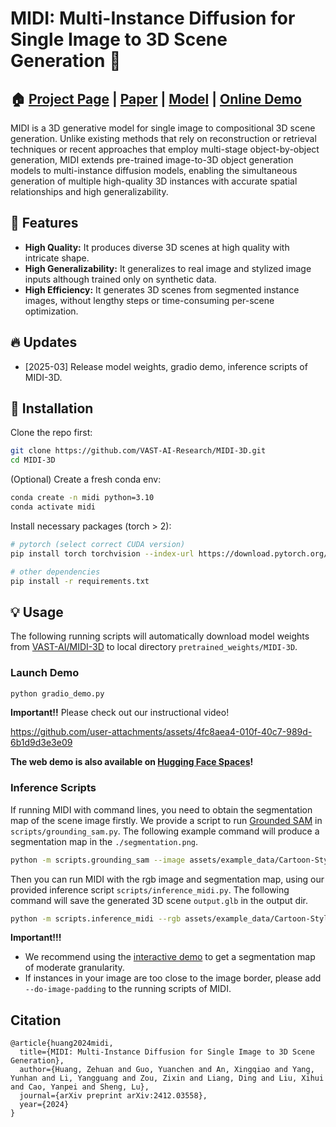 # MIDI: Multi-Instance Diffusion for Single Image to 3D Scene Generation 👷

## 🏠 [Project Page](https://huanngzh.github.io/MIDI-Page/) | [Paper](https://arxiv.org/abs/2412.03558) | [Model](https://huggingface.co/VAST-AI/MIDI-3D) | [Online Demo](https://huggingface.co/spaces/VAST-AI/MIDI-3D)

MIDI is a 3D generative model for single image to compositional 3D scene generation. Unlike existing methods that rely on reconstruction or retrieval techniques or recent approaches that employ multi-stage object-by-object generation, MIDI extends pre-trained image-to-3D object generation models to multi-instance diffusion models, enabling the simultaneous generation of multiple high-quality 3D instances with accurate spatial relationships and high generalizability.

## 🌟 Features

* **High Quality:** It produces diverse 3D scenes at high quality with intricate shape.
* **High Generalizability:** It generalizes to real image and stylized image inputs although trained only on synthetic data.
* **High Efficiency:** It generates 3D scenes from segmented instance images, without lengthy steps or time-consuming per-scene optimization.

## 🔥 Updates

* [2025-03] Release model weights, gradio demo, inference scripts of MIDI-3D.

## 🔨 Installation

Clone the repo first:

```Bash
git clone https://github.com/VAST-AI-Research/MIDI-3D.git
cd MIDI-3D
```

(Optional) Create a fresh conda env:

```Bash
conda create -n midi python=3.10
conda activate midi
```

Install necessary packages (torch > 2):

```Bash
# pytorch (select correct CUDA version)
pip install torch torchvision --index-url https://download.pytorch.org/whl/cu118

# other dependencies
pip install -r requirements.txt
```

## 💡 Usage

The following running scripts will automatically download model weights from [VAST-AI/MIDI-3D](https://huggingface.co/VAST-AI/MIDI-3D) to local directory `pretrained_weights/MIDI-3D`.

### Launch Demo

```Bash
python gradio_demo.py
```

**Important!!** Please check out our instructional video!

https://github.com/user-attachments/assets/4fc8aea4-010f-40c7-989d-6b1d9d3e3e09

**The web demo is also available on [Hugging Face Spaces](https://huggingface.co/spaces/VAST-AI/MIDI-3D)!**

### Inference Scripts

If running MIDI with command lines, you need to obtain the segmentation map of the scene image firstly. We provide a script to run [Grounded SAM](https://github.com/IDEA-Research/Grounded-Segment-Anything) in `scripts/grounding_sam.py`. The following example command will produce a segmentation map in the `./segmentation.png`.

```Bash
python -m scripts.grounding_sam --image assets/example_data/Cartoon-Style/04_rgb.png --labels lamp sofa table dog --output ./
```

Then you can run MIDI with the rgb image and segmentation map, using our provided inference script `scripts/inference_midi.py`. The following command will save the generated 3D scene `output.glb` in the output dir.

```Bash
python -m scripts.inference_midi --rgb assets/example_data/Cartoon-Style/00_rgb.png --seg assets/example_data/Cartoon-Style/00_seg.png --output-dir "./"
```

**Important!!!**

* We recommend using the [interactive demo](#launch-demo) to get a segmentation map of moderate granularity.
* If instances in your image are too close to the image border, please add `--do-image-padding` to the running scripts of MIDI.

## Citation

```
@article{huang2024midi,
  title={MIDI: Multi-Instance Diffusion for Single Image to 3D Scene Generation},
  author={Huang, Zehuan and Guo, Yuanchen and An, Xingqiao and Yang, Yunhan and Li, Yangguang and Zou, Zixin and Liang, Ding and Liu, Xihui and Cao, Yanpei and Sheng, Lu},
  journal={arXiv preprint arXiv:2412.03558},
  year={2024}
}
```
